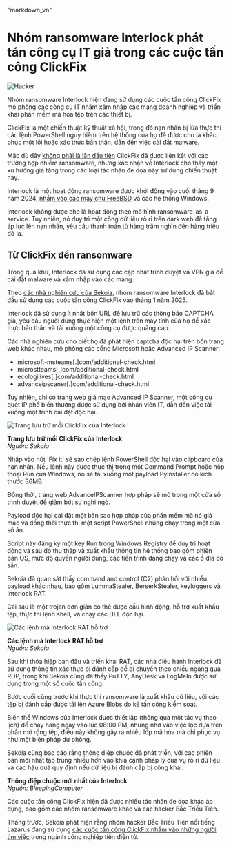 "markdown_vn"
# Nhóm ransomware Interlock phát tán công cụ IT giả trong các cuộc tấn công ClickFix

![Hacker](https://www.bleepstatic.com/content/hl-images/2022/10/04/hacker-arms-raised-brighter.jpg)

Nhóm ransomware Interlock hiện đang sử dụng các cuộc tấn công ClickFix mô phỏng các công cụ IT nhằm xâm nhập các mạng doanh nghiệp và triển khai phần mềm mã hóa tệp trên các thiết bị.

ClickFix là một chiến thuật kỹ thuật xã hội, trong đó nạn nhân bị lừa thực thi các lệnh PowerShell nguy hiểm trên hệ thống của họ để được cho là khắc phục một lỗi hoặc xác thực bản thân, dẫn đến việc cài đặt malware.

Mặc dù đây [không phải là lần đầu tiên](https://www.bleepingcomputer.com/news/security/fake-google-chrome-errors-trick-you-into-running-malicious-powershell-scripts/) ClickFix đã được liên kết với các trường hợp nhiễm ransomware, nhưng xác nhận về Interlock cho thấy một xu hướng gia tăng trong các loại tác nhân đe dọa này sử dụng chiến thuật này.

Interlock là một hoạt động ransomware được khởi động vào cuối tháng 9 năm 2024, [nhắm vào các máy chủ FreeBSD](https://www.bleepingcomputer.com/news/security/meet-interlock-the-new-ransomware-targeting-freebsd-servers/) và các hệ thống Windows.

Interlock không được cho là hoạt động theo mô hình ransomware-as-a-service. Tuy nhiên, nó duy trì một cổng dữ liệu rò rỉ trên dark web để tăng áp lực lên nạn nhân, yêu cầu thanh toán từ hàng trăm nghìn đến hàng triệu đô la.

## Từ ClickFix đến ransomware

Trong quá khứ, Interlock đã sử dụng các cập nhật trình duyệt và VPN giả để cài đặt malware và xâm nhập vào các mạng.

Theo [các nhà nghiên cứu của Sekoia](https://blog.sekoia.io/interlock-ransomware-evolving-under-the-radar/), nhóm ransomware Interlock đã bắt đầu sử dụng các cuộc tấn công ClickFix vào tháng 1 năm 2025.

Interlock đã sử dụng ít nhất bốn URL để lưu trữ các thông báo CAPTCHA giả, yêu cầu người dùng thực hiện một lệnh trên máy tính của họ để xác thực bản thân và tải xuống một công cụ được quảng cáo.

Các nhà nghiên cứu cho biết họ đã phát hiện captcha độc hại trên bốn trang web khác nhau, mô phỏng các cổng Microsoft hoặc Advanced IP Scanner:

* microsoft-msteams\[.\]com/additional-check.html
* microstteams\[.\]com/additional-check.html
* ecologilives\[.\]com/additional-check.html
* advanceipscaner\[.\]com/additional-check.html

Tuy nhiên, chỉ có trang web giả mạo Advanced IP Scanner, một công cụ quét IP phổ biến thường được sử dụng bởi nhân viên IT, dẫn đến việc tải xuống một trình cài đặt độc hại.

![Trang lưu trữ mồi ClickFix của Interlock](https://www.bleepstatic.com/images/news/u/1220909/2025/April/clickfix-page.jpg)

**Trang lưu trữ mồi ClickFix của Interlock**  
_Nguồn: Sekoia_

Nhấp vào nút 'Fix it' sẽ sao chép lệnh PowerShell độc hại vào clipboard của nạn nhân. Nếu lệnh này được thực thi trong một Command Prompt hoặc hộp thoại Run của Windows, nó sẽ tải xuống một payload PyInstaller có kích thước 36MB.

Đồng thời, trang web AdvanceIPScanner hợp pháp sẽ mở trong một cửa sổ trình duyệt để giảm bớt sự nghi ngờ.

Payload độc hại cài đặt một bản sao hợp pháp của phần mềm mà nó giả mạo và đồng thời thực thi một script PowerShell nhúng chạy trong một cửa sổ ẩn.

Script này đăng ký một key Run trong Windows Registry để duy trì hoạt động và sau đó thu thập và xuất khẩu thông tin hệ thống bao gồm phiên bản OS, mức độ quyền người dùng, các tiến trình đang chạy và các ổ đĩa có sẵn.

Sekoia đã quan sát thấy command and control (C2) phản hồi với nhiều payload khác nhau, bao gồm LummaStealer, BerserkStealer, keyloggers và Interlock RAT.

Cái sau là một trojan đơn giản có thể được cấu hình động, hỗ trợ xuất khẩu tệp, thực thi lệnh shell, và chạy các DLL độc hại.

![Các lệnh mà Interlock RAT hỗ trợ](https://www.bleepstatic.com/images/news/u/1220909/2025/April/rat-commands.jpg)

**Các lệnh mà Interlock RAT hỗ trợ**  
_Nguồn: Sekoia_

Sau khi thỏa hiệp ban đầu và triển khai RAT, các nhà điều hành Interlock đã sử dụng thông tin xác thực bị đánh cắp để di chuyển theo chiều ngang qua RDP, trong khi Sekoia cũng đã thấy PuTTY, AnyDesk và LogMeIn được sử dụng trong một số cuộc tấn công.

Bước cuối cùng trước khi thực thi ransomware là xuất khẩu dữ liệu, với các tệp bị đánh cắp được tải lên Azure Blobs do kẻ tấn công kiểm soát.

Biến thể Windows của Interlock được thiết lập (thông qua một tác vụ theo lịch) để chạy hàng ngày vào lúc 08:00 PM, nhưng nhờ vào việc lọc dựa trên phần mở rộng tệp, điều này không gây ra nhiều lớp mã hóa mà chỉ phục vụ như một biện pháp dự phòng.

Sekoia cũng báo cáo rằng thông điệp chuộc đã phát triển, với các phiên bản mới nhất tập trung nhiều hơn vào khía cạnh pháp lý của vụ rò rỉ dữ liệu và các hậu quả quy định nếu dữ liệu bị đánh cắp bị công khai.

**Thông điệp chuộc mới nhất của Interlock**  
_Nguồn: BleepingComputer_

Các cuộc tấn công ClickFix hiện đã được nhiều tác nhân đe dọa khác áp dụng, bao gồm các nhóm ransomware khác và các hacker Bắc Triều Tiên.

Tháng trước, Sekoia phát hiện rằng nhóm hacker Bắc Triều Tiên nổi tiếng Lazarus đang sử dụng [các cuộc tấn công ClickFix nhắm vào những người tìm việc](https://www.bleepingcomputer.com/news/security/north-korean-hackers-adopt-clickfix-attacks-to-target-crypto-firms/) trong ngành công nghiệp tiền điện tử.